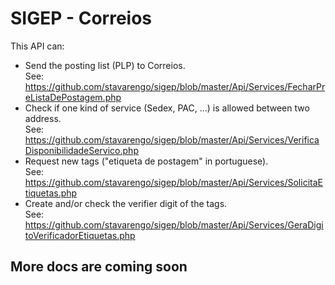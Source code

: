 SIGEP - Correios
================

This API can:
* Send the posting list (PLP) to Correios.   
   See: https://github.com/stavarengo/sigep/blob/master/Api/Services/FecharPreListaDePostagem.php
* Check if one kind of service (Sedex, PAC, ...) is allowed between two address.   
   See: https://github.com/stavarengo/sigep/blob/master/Api/Services/VerificaDisponibilidadeServico.php
* Request new tags ("etiqueta de postagem" in portuguese).   
   See: https://github.com/stavarengo/sigep/blob/master/Api/Services/SolicitaEtiquetas.php
* Create and/or check the verifier digit of the tags.   
   See: https://github.com/stavarengo/sigep/blob/master/Api/Services/GeraDigitoVerificadorEtiquetas.php 

More docs are coming soon
-------------------------

